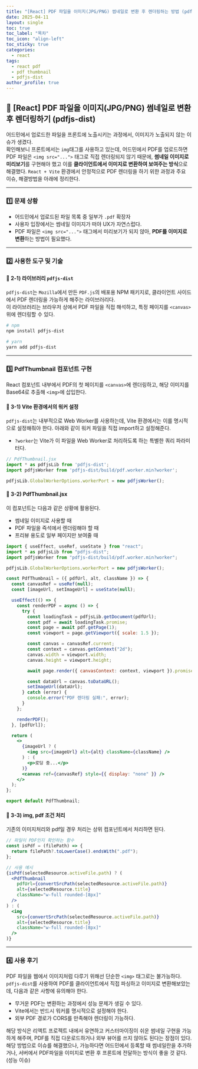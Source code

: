 ```yaml
---
title: "[React] PDF 파일을 이미지(JPG/PNG) 썸네일로 변환 후 렌더링하는 방법 (pdfjs-dist)"
date: 2025-04-11
layout: single
toc: true
toc_label: "목차"
toc_icon: "align-left"
toc_sticky: true
categories:
  - react
tags:
  - react pdf
  - pdf thumbnail
  - pdfjs-dist
author_profile: true
---
```


## :ledger: [React] PDF 파일을 이미지(JPG/PNG) 썸네일로 변환 후 렌더링하기 (pdfjs-dist)

어드민에서 업로드한 파일을 프론트에 노출시키는 과정에서, 이미지가 노출되지 않는 이슈가 생겼다. <br/>
확인해보니 프론트에서는 `img`태그를 사용하고 있는데, 어드민에서 PDF를 업로드하면 PDF 파일은 `<img src="...">` 태그로 직접 렌더링되지 않기 때문에, **썸네일 이미지로 미리보기**를 구현해야 했고 이를 **클라이언트에서 이미지로 변환하여 보여주는 방식**으로 해결했다. `React + Vite` 환경에서 안정적으로 PDF 렌더링을 하기 위한 과정과 주요 이슈, 해결방법을 아래에 정리한다.

---

### :one: 문제 상황

- 어드민에서 업로드된 파일 목록 중 일부가 `.pdf` 확장자
- 사용자 입장에서는 썸네일 이미지가 떠야 UX가 자연스럽다.
- PDF 파일은 `<img src="...">` 태그에서 미리보기가 되지 않아, **PDF를 이미지로 변환**하는 방법이 필요했다.

---

### :two: 사용한 도구 및 기술

#### :pushpin: 2-1) 라이브러리 `pdfjs-dist`
`pdfjs-dist`는 `Mozilla`에서 만든 `PDF.js`의 배포용 NPM 패키지로, 클라이언트 사이드에서 PDF 렌더링을 가능하게 해주는 라이브러리다.<br/>
이 라이브러리는 브라우저 상에서 PDF 파일을 직접 해석하고, 특정 페이지를 `<canvas>` 위에 렌더링할 수 있다.

```bash
# npm
npm install pdfjs-dist

# yarn
yarn add pdfjs-dist
```

---

### :three: PdfThumbnail 컴포넌트 구현
React 컴포넌트 내부에서 PDF의 첫 페이지를 `<canvas>`에 렌더링하고, 해당 이미지를 Base64로 추출해 `<img>`에 삽입한다.

#### :pushpin: 3-1) Vite 환경에서의 워커 설정
`pdfjs-dist`는 내부적으로 Web Worker를 사용하는데, Vite 환경에서는 이를 명시적으로 설정해줘야 한다.
아래와 같이 워커 파일을 직접 import하고 설정해준다.

- `?worker`는 Vite가 이 파일을 Web Worker로 처리하도록 하는 특별한 쿼리 파라미터다.

```jsx
// PdfThumbnail.jsx
import * as pdfjsLib from 'pdfjs-dist';
import pdfjsWorker from 'pdfjs-dist/build/pdf.worker.min?worker';

pdfjsLib.GlobalWorkerOptions.workerPort = new pdfjsWorker();
```

#### :pushpin: 3-2) PdfThumbnail.jsx
이 컴포넌트는 다음과 같은 상황에 활용된다.

- 썸네일 이미지로 사용할 때
- PDF 파일을 즉석에서 렌더링해야 할 때
- 프리뷰 용도로 일부 페이지만 보여줄 때

```jsx
import { useEffect, useRef, useState } from "react";
import * as pdfjsLib from "pdfjs-dist";
import pdfjsWorker from "pdfjs-dist/build/pdf.worker.min?worker";

pdfjsLib.GlobalWorkerOptions.workerPort = new pdfjsWorker();

const PdfThumbnail = ({ pdfUrl, alt, className }) => {
  const canvasRef = useRef(null);
  const [imageUrl, setImageUrl] = useState(null);

  useEffect(() => {
    const renderPDF = async () => {
      try {
        const loadingTask = pdfjsLib.getDocument(pdfUrl);
        const pdf = await loadingTask.promise;
        const page = await pdf.getPage(1);
        const viewport = page.getViewport({ scale: 1.5 });

        const canvas = canvasRef.current;
        const context = canvas.getContext("2d");
        canvas.width = viewport.width;
        canvas.height = viewport.height;

        await page.render({ canvasContext: context, viewport }).promise;

        const dataUrl = canvas.toDataURL();
        setImageUrl(dataUrl);
      } catch (error) {
        console.error("PDF 렌더링 실패:", error);
      }
    };

    renderPDF();
  }, [pdfUrl]);

  return (
    <>
      {imageUrl ? (
        <img src={imageUrl} alt={alt} className={className} />
      ) : (
        <p>로딩 중...</p>
      )}
      <canvas ref={canvasRef} style={{ display: "none" }} />
    </>
  );
};

export default PdfThumbnail;
```

#### :pushpin: 3-3) img, pdf 조건 처리
기존의 이미지처리와 pdf일 경우 처리는 상위 컴포넌트에서 처리하면 된다.

```jsx
// 파일이 PDF인지 확인하는 함수
const isPdf = (filePath) => {
  return filePath?.toLowerCase().endsWith(".pdf");
};

// 사용 예시
{isPdf(selectedResource.activeFile.path) ? (
  <PdfThumbnail
    pdfUrl={convertSrcPath(selectedResource.activeFile.path)}
    alt={selectedResource.title}
    className="w-full rounded-[8px]"
  />
) : (
  <img
    src={convertSrcPath(selectedResource.activeFile.path)}
    alt={selectedResource.title}
    className="w-full rounded-[8px]"
  />
)}
```

---

### :four: 사용 후기
PDF 파일을 웹에서 이미지처럼 다루기 위해선 단순한 `<img>` 태그로는 불가능하다.<br/>
`pdfjs-dist`를 사용하여 PDF를 클라이언트에서 직접 파싱하고 이미지로 변환해보았는데, 다음과 같은 사항에 유의해야 한다.

- 무거운 PDF는 변환하는 과정에서 성능 문제가 생길 수 있다.
- Vite에서는 반드시 워커를 명시적으로 설정해야 한다.
- 외부 PDF 경로가 CORS를 만족해야 렌더링이 가능하다.

해당 방식은 리액트 프로젝트 내에서 유연하고 커스터마이징이 쉬운 썸네일 구현을 가능하게 해주며, PDF를 직접 다운로드하거나 외부 뷰어를 쓰지 않아도 된다는 장점이 있다.<br/>
해당 방법으로 이슈를 해결했으나, 가능하다면 어드민에서 등록할 때 썸네일란을 추가하거나, 서버에서 PDF파일을 이미지로 변환 후 프론트에 전달하는 방식이 좋을 것 같다. (성능 이슈)